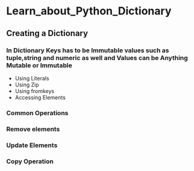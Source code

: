 # Learn_about_Python_Dictionary
## Creating a Dictionary
### In Dictionary Keys has to be Immutable values such as tuple,string and numeric as well and Values can be Anything Mutable or Immutable
+ Using Literals
+ Using Zip
+ Using fromkeys
+ Accessing Elements
### Common Operations
### Remove elements
### Update Elements
### Copy Operation
